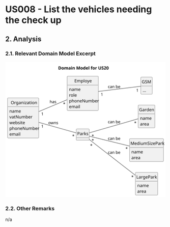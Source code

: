 # US008 - List the vehicles needing the check up

## 2. Analysis

### 2.1. Relevant Domain Model Excerpt 

![Domain Model](svg/us020-domain-model-Domain_Model_for_US20.svg)

### 2.2. Other Remarks

n/a